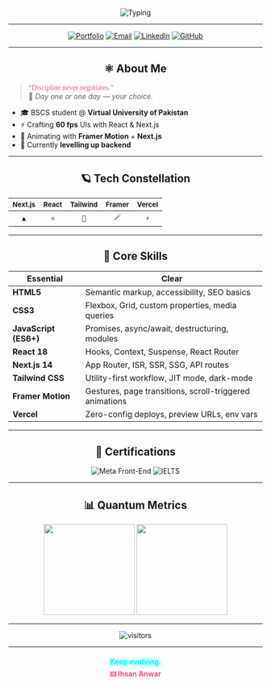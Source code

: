 <div align="center">

<!-- =====  TYPING SUB  ===== -->
<img src="https://readme-typing-svg.herokuapp.com?font=Share+Tech+Mono&size=24&duration=2500&pause=800&color=00ffff&center=true&vCenter=true&width=700&lines=Frontend+Alchemist;React+⚛️+Next.js+▲+Tailwind+🌊;Always+Learning+🌱+Always+Building+🔥" alt="Typing">

</div>

---

<div align="center">

[![Portfolio](https://img.shields.io/badge/🏰_PORTFOLIO-0A0A0A?style=for-the-badge&logo=nextdotjs&logoColor=00ffff)](https://main-portfolio-seven-wine.vercel.app/)
[![Email](https://img.shields.io/badge/📡_EMAIL-0A0A0A?style=for-the-badge&logo=gmail&logoColor=ff4790)](mailto:ihsan.anwar4321@gmail.com)
[![LinkedIn](https://img.shields.io/badge/👾_LINKEDIN-0A0A0A?style=for-the-badge&logo=linkedin&logoColor=00ffff)](https://www.linkedin.com/in/ihsan-anwar-243964353/)
[![GitHub](https://img.shields.io/badge/🕳️_GITHUB-0A0A0A?style=for-the-badge&logo=github&logoColor=ffffff)](https://github.com/IHSAN-ANWAR)

</div>

---

## <div align="center"> ⚛️ About Me </div>

> <span style="color:#ff4790;font-family:Share Tech Mono">“Discipline never negotiates.”</span>  
> 🚀 *Day one or one day — your choice.*

- 🎓 BSCS student @ **Virtual University of Pakistan**  
- ⚡ Crafting **60 fps** UIs with React & Next.js  
- 🧪 Animating with **Framer Motion** + **Next.js**  
- 🌱 Currently **levelling up backend**  

---

## <div align="center"> 🪐 Tech Constellation </div>

<div align="center">

| <sub>Next.js</sub> | <sub>React</sub> | <sub>Tailwind</sub> | <sub>Framer</sub> | <sub>Vercel</sub> |
|:------------------:|:----------------:|:-------------------:|:-----------------:|:-----------------:|
| `▲` | `⚛️` | `🌊` | `🪄` | `⚡` |

</div>

---

## <div align="center"> 🧰 Core Skills </div>

| **Essential** | **Clear** |
|---------------|-----------|
| **HTML5** | Semantic markup, accessibility, SEO basics |
| **CSS3** | Flexbox, Grid, custom properties, media queries |
| **JavaScript (ES6+)** | Promises, async/await, destructuring, modules |
| **React 18** | Hooks, Context, Suspense, React Router |
| **Next.js 14** | App Router, ISR, SSR, SSG, API routes |
| **Tailwind CSS** | Utility-first workflow, JIT mode, dark-mode |
| **Framer Motion** | Gestures, page transitions, scroll-triggered animations |
| **Vercel** | Zero-config deploys, preview URLs, env vars |

---

## <div align="center"> 🏅 Certifications </div>

<div align="center">

![Meta Front-End](https://img.shields.io/badge/Meta-Front--End%20Developer-066eff?style=flat-square&logo=coursera&logoColor=white)
![IELTS](https://img.shields.io/badge/IELTS-Preparation-ff4790?style=flat-square&logo=coursera&logoColor=white)

</div>

---

## <div align="center"> 📊 Quantum Metrics </div>

<div align="center">
  <img height="180" src="https://github-readme-stats.vercel.app/api?username=IHSAN-ANWAR&show_icons=true&theme=radical&hide_border=true&bg_color=0d1117&title_color=00ffff&icon_color=ff4790&text_color=ffffff" />
  <img height="180" src="https://github-readme-streak-stats.herokuapp.com/?user=IHSAN-ANWAR&theme=radical&hide_border=true&background=0d1117&ring=00ffff&fire=ff4790&currStreakNum=ffffff" />
</div>

---

<div align="center">

![visitors](https://visitor-badge.laobi.icu/badge?page_id=IHSAN-ANWAR&style=flat-square&color=00ffff&title=Visitors&titleColor=ffffff)

</div>

---

<h4 align="center">
  <span style="color:#00ffff;text-shadow:0 0 8px">Keep evolving.</span>
  <br>
  <a href="https://main-portfolio-seven-wine.vercel.app/" style="text-decoration:none;color:#ff4790">🜲 Ihsan Anwar</a>
</h4>
